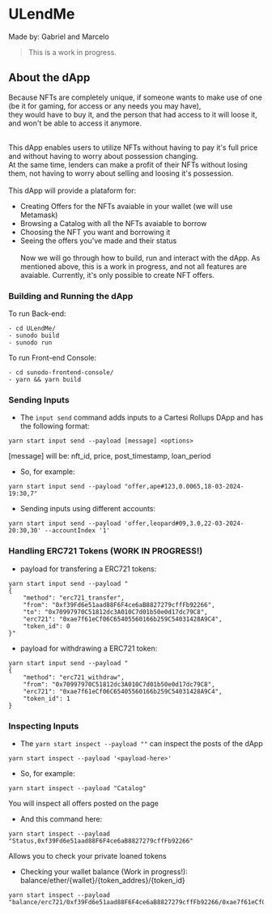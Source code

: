 # ULendMe

Made by: Gabriel and Marcelo

> This is a work in progress.

## About the dApp

Because NFTs are completely unique, if someone wants to make use of one (be it for gaming, for access or any needs you may have),<br>
they would have to buy it, and the person that had access to it will loose it, and won't be able to access it anymore.<br><br>

This dApp enables users to utilize NFTs without having to pay it's full price and without having to worry about possession changing.<br>
At the same time, lenders can make a profit of their NFTs without losing them, not having to worry about selling and loosing it's possession.<br>
<br>
This dApp will provide a plataform for:
- Creating Offers for the NFTs avaiable in your wallet (we will use Metamask)
- Browsing a Catalog with all the NFTs avaiable to borrow
- Choosing the NFT you want and borrowing it
- Seeing the offers you've made and their status
<br><br>
Now we will go through how to build, run and interact with the dApp. As mentioned above, this is a work in progress, and not all features are avaiable. Currently, it's only possible to create NFT offers.

### Building and Running the dApp

To run Back-end:

```shell
- cd ULendMe/
- sunodo build
- sunodo run
```

To run Front-end Console:

```shell
- cd sunodo-frontend-console/
- yarn && yarn build
```

### Sending Inputs

- The `input send` command adds inputs to a Cartesi Rollups DApp and has the following format:

```shell
yarn start input send --payload [message] <options>
```

[message] will be: nft_id, price, post_timestamp, loan_period

- So, for example:
```shell
yarn start input send --payload "offer,ape#123,0.0065,18-03-2024-19:30,7"
```

- Sending inputs using different accounts:
```shell
yarn start input send --payload 'offer,leopard#09,3.0,22-03-2024-20:30,30' --accountIndex '1'
```

### Handling ERC721 Tokens (WORK IN PROGRESS!)

- payload for transfering a ERC721 tokens:
```shell
yarn start input send --payload "
{
    "method": "erc721_transfer",
    "from": "0xf39Fd6e51aad88F6F4ce6aB8827279cffFb92266",
    "to": "0x70997970C51812dc3A010C7d01b50e0d17dc79C8",
	"erc721": "0xae7f61eCf06C65405560166b259C54031428A9C4",
    "token_id": 0
}"
```

- payload for withdrawing a ERC721 token:
```shell
yarn start input send --payload "
{
    "method": "erc721_withdraw",
    "from": "0x70997970C51812dc3A010C7d01b50e0d17dc79C8",
	"erc721": "0xae7f61eCf06C65405560166b259C54031428A9C4",
    "token_id": 1
}
```



### Inspecting Inputs

- The `yarn start inspect --payload ""` can inspect the posts of the dApp

```shell
yarn start inspect --payload '<payload-here>'
```

- So, for example:
```shell
yarn start inspect --payload "Catalog"
```
You will inspect all offers posted on the page


- And this command here:
```shell
yarn start inspect --payload "Status,0xf39Fd6e51aad88F6F4ce6aB8827279cffFb92266"
```
Allows you to check your private loaned tokens


- Checking your wallet balance (Work in progress!):
balance/ether/{wallet}/{token_addres}/{token_id}

```shell
yarn start inspect --payload "balance/erc721/0xf39Fd6e51aad88F6F4ce6aB8827279cffFb92266/0xae7f61eCf06C65405560166b259C54031428A9C4/0"
```
